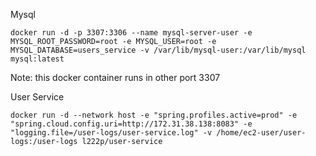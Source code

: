 
Mysql
```
docker run -d -p 3307:3306 --name mysql-server-user -e MYSQL_ROOT_PASSWORD=root -e MYSQL_USER=root -e MYSQL_DATABASE=users_service -v /var/lib/mysql-user:/var/lib/mysql mysql:latest
```
Note: this docker container runs in other port 3307

User Service
```
docker run -d --network host -e "spring.profiles.active=prod" -e "spring.cloud.config.uri=http://172.31.38.138:8083" -e "logging.file=/user-logs/user-service.log" -v /home/ec2-user/user-logs:/user-logs l222p/user-service
```